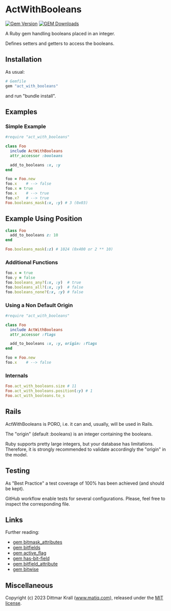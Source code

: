 # ActWithBooleans

[![Gem Version](https://badge.fury.io/rb/act_with_booleans.png)](http://badge.fury.io/rb/act_with_booleans)
[![GEM Downloads](https://img.shields.io/gem/dt/act_with_booleans?color=168AFE&logo=ruby&logoColor=FE1616)](https://rubygems.org/gems/act_with_booleans)

A Ruby gem handling booleans placed in an integer.

Defines setters and getters to access the booleans.

## Installation

As usual:
```ruby
# Gemfile
gem "act_with_booleans"
```
and run "bundle install".

## Examples

### Simple Example

```ruby
#require "act_with_booleans"

class Foo
  include ActWithBooleans
  attr_accessor :booleans

  add_to_booleans :x, :y
end

foo = Foo.new
foo.x    # --> false
foo.x = true
foo.x    # --> true
foo.x?   # --> true
Foo.booleans_mask(:x, :y) # 3 (0x03)
```

## Example Using Position

```ruby
class Foo
  add_to_booleans z: 10
end

Foo.booleans_mask(:z) # 1024 (0x400 or 2 ** 10)
```

### Additional Functions

```ruby
foo.x = true
foo.y = false
foo.booleans_any?(:x, :y)  # true
foo.booleans_all?(:x, :y)  # false
foo.booleans_none?(:x, :y) # false
```

### Using a Non Default Origin

```ruby
#require "act_with_booleans"

class Foo
  include ActWithBooleans
  attr_accessor :flags

  add_to_booleans :x, :y, origin: :flags
end

foo = Foo.new
foo.x    # --> false
```
### Internals

```ruby
Foo.act_with_booleans.size # 11
Foo.act_with_booleans.position(:y) # 1
Foo.act_with_booleans.to_s
```

## Rails

ActWithBooleans is PORO,
i.e. it can and, usually, will be used in Rails.

The "origin" (default :booleans) is an integer containing the booleans.

Ruby supports pretty large integers,
but your database has limitations.
Therefore, it is strongly recommended to validate accordingly
the "origin" in the model.

## Testing

As "Best Practice" a test coverage of 100% has been achieved
(and should be kept).

GitHub workflow enable tests for several configurations.
Please, feel free to inspect the corresponding file.

## Links

Further reading:

- [gem bitmask_attributes](https://github.com/joelmoss/bitmask_attributes)
- [gem bitfields](https://github.com/grosser/bitfields)
- [gem active_flag](https://github.com/kenn/active_flag)
- [gem has-bit-field](https://github.com/pjb3/has-bit-field)
- [gem bitfield_attribute](https://github.com/gzigzigzeo/bitfield_attribute)
- [gem bitwise](https://github.com/kenn/bitwise)


## Miscellaneous

Copyright (c) 2023 Dittmar Krall (www.matiq.com),
released under the [MIT license](https://opensource.org/licenses/MIT).
